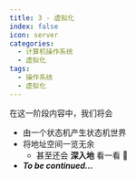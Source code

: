 ```yaml
---
title: 3 - 虚拟化
index: false
icon: server
categories: 
  - 计算机操作系统
  - 虚拟化
tags:
  - 操作系统
  - 虚拟化
---
```


在这一阶段内容中，我们将会

- 由一个状态机产生状态机世界
- 将地址空间一览无余
  - 甚至还会 **深入地** 看一看 :eyes:
- ***To be continued...***

<Catalog />

